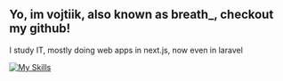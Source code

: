 ## Yo, im vojtiik, also known as breath_, checkout my github!

I study IT, mostly doing web apps in next.js, now even in laravel

[![My Skills](https://skillicons.dev/icons?i=html,css,js,react,next,laravel,tailwind,cs,figma)](https://skillicons.dev)
